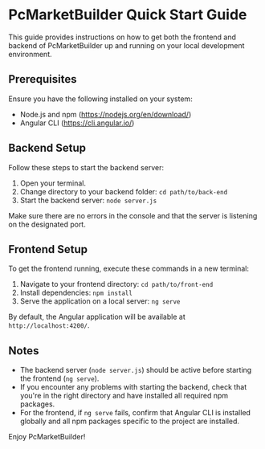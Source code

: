 # PcMarketBuilder Quick Start Guide

This guide provides instructions on how to get both the frontend and backend of PcMarketBuilder up and running on your local development environment.

## Prerequisites

Ensure you have the following installed on your system:

- Node.js and npm (https://nodejs.org/en/download/)
- Angular CLI (https://cli.angular.io/)

## Backend Setup

Follow these steps to start the backend server:

1. Open your terminal.
2. Change directory to your backend folder: `cd path/to/back-end`
3. Start the backend server: `node server.js`

Make sure there are no errors in the console and that the server is listening on the designated port.

## Frontend Setup

To get the frontend running, execute these commands in a new terminal:

1. Navigate to your frontend directory: `cd path/to/front-end`
2. Install dependencies: `npm install`
3. Serve the application on a local server: `ng serve`

By default, the Angular application will be available at `http://localhost:4200/`.

## Notes

- The backend server (`node server.js`) should be active before starting the frontend (`ng serve`).
- If you encounter any problems with starting the backend, check that you're in the right directory and have installed all required npm packages.
- For the frontend, if `ng serve` fails, confirm that Angular CLI is installed globally and all npm packages specific to the project are installed.

Enjoy PcMarketBuilder!






